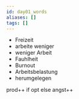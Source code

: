 ```yaml
---
id: day01_words
aliases: []
tags: []
---
```



- Freizeit
- arbeite weniger
- weniger Arbeit
- Fauhlheit
- Burnout
- Arbeitsbelastung
- herumgelegen


prod++ if opt
else angst++
